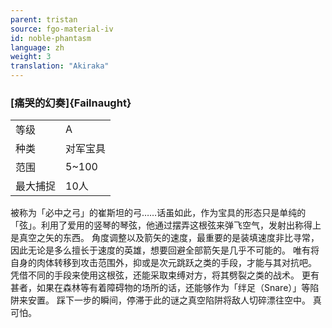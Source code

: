 ```yaml
---
parent: tristan
source: fgo-material-iv
id: noble-phantasm
language: zh
weight: 3
translation: "Akiraka"
---
```


### [痛哭的幻奏]{Failnaught}

<table>
  <tr><td>等级</td><td>A</td></tr>
  <tr><td>种类</td><td>对军宝具</td></tr>
  <tr><td>范围</td><td>5~100</td></tr>
  <tr><td>最大捕捉</td><td>10人</td></tr>
</table>

被称为「必中之弓」的崔斯坦的弓……话虽如此，作为宝具的形态只是单纯的「弦」。利用了爱用的竖琴的琴弦，他通过摆弄这根弦来弹飞空气，发射出称得上是真空之矢的东西。
角度调整以及箭矢的速度，最重要的是装填速度非比寻常，因此无论是多么擅长于速度的英雄，想要回避全部箭矢是几乎不可能的。
唯有将自身的肉体转移到攻击范围外，抑或是次元跳跃之类的手段，才能与其对抗吧。
凭借不同的手段来使用这根弦，还能采取束缚对方，将其劈裂之类的战术。
更有甚者，如果在森林等有着障碍物的场所的话，还能够作为「绊足（Snare）」等陷阱来安置。
踩下一步的瞬间，停滞于此的谜之真空陷阱将敌人切碎漂往空中。
真可怕。

